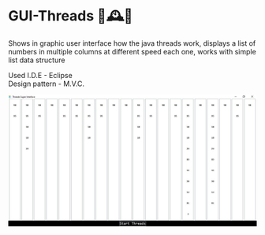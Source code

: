 # GUI-Threads 🧵🕰🧵

Shows in graphic user interface how the java threads work, displays a list of numbers in multiple columns at different speed each one, works with simple list data structure

Used I.D.E - Eclipse \
Design pattern - M.V.C.

![](main.JPG)
